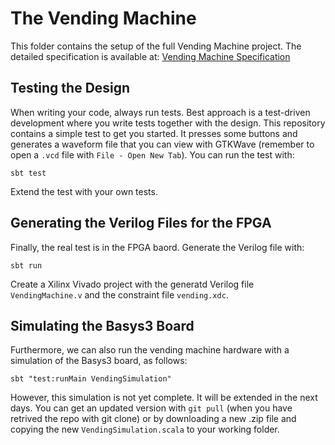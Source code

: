 # The Vending Machine

This folder contains the setup of the full Vending Machine project.
The detailed specification is available at:
[Vending Machine Specification](https://cn.inside.dtu.dk/cnnet/filesharing/download/e712d72e-278e-4fef-a6ed-03eb20134acc)


## Testing the Design

When writing your code, always run tests. Best approach is a test-driven development
where you write tests together with the design. This repository contains a simple
test to get you started. It presses some buttons and generates a waveform file that
you can view with GTKWave (remember to open a ```.vcd``` file with ```File - Open New Tab```).
You can run the test with:

```
sbt test
```

Extend the test with your own tests.



## Generating the Verilog Files for the FPGA

Finally, the real test is in the FPGA baord. Generate the Verilog file with:

```
sbt run
```

Create a Xilinx Vivado project with the generatd Verilog file
```VendingMachine.v``` and the constraint file ```vending.xdc```.



## Simulating the Basys3 Board

Furthermore, we can also run the vending machine hardware with a simulation
of the Basys3 board, as follows:

```
sbt "test:runMain VendingSimulation"
```

However, this simulation is not yet complete. It will be extended in the next
days. You can get an updated version with ```git pull``` (when you have
retrived the repo with git clone) or by downloading a new .zip file and copying
the new ```VendingSimulation.scala``` to your working folder.